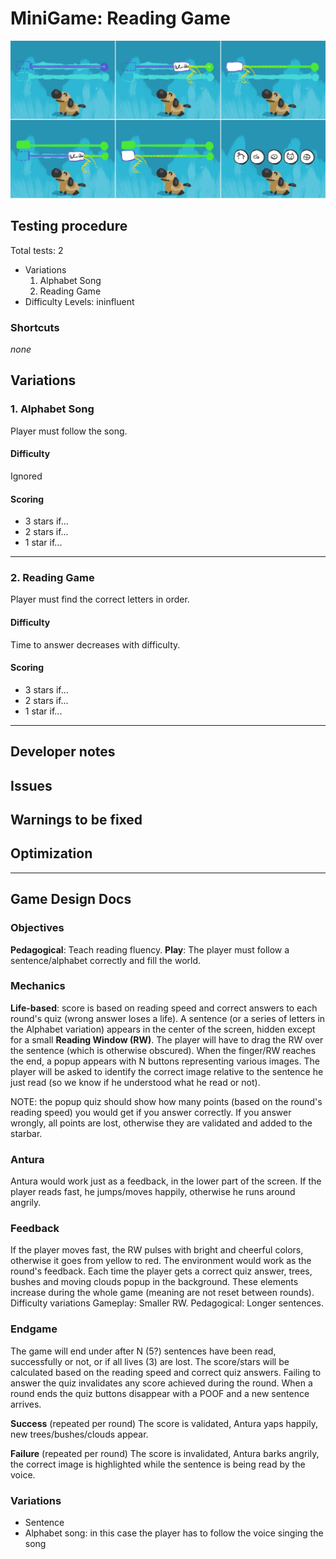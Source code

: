 # MiniGame: Reading Game

![ReadingGame](images/ReadingGame.jpg)

## Testing procedure
Total tests: 2
- Variations
    1. Alphabet Song
    2. Reading Game
- Difficulty Levels: ininfluent

### Shortcuts
_none_

## Variations
### 1. Alphabet Song
Player must follow the song.

#### Difficulty
Ignored

#### Scoring
- 3 stars if...
- 2 stars if...
- 1 star if...
---
### 2. Reading Game
Player must find the correct letters in order.

#### Difficulty
Time to answer decreases with difficulty.

#### Scoring
- 3 stars if...
- 2 stars if...
- 1 star if...
---
## Developer notes

## Issues

## Warnings to be fixed

## Optimization

---

## Game Design Docs

### Objectives
**Pedagogical**: Teach reading fluency.
**Play**: The player must follow a sentence/alphabet correctly and fill the world.

### Mechanics
**Life-based**: score is based on reading speed and correct answers to each round's quiz (wrong answer loses a life).
A sentence (or a series of letters in the Alphabet variation) appears in the center of the screen, hidden except for a small **Reading Window (RW)**. The player will have to drag the RW over the sentence (which is otherwise obscured). When the finger/RW reaches the end, a popup appears with N buttons representing various images. The player will be asked to identify the correct image relative to the sentence he just read (so we know if he understood what he read or not).

NOTE: the popup quiz should show how many points (based on the round's reading speed) you would get if you answer correctly. If you answer wrongly, all points are lost, otherwise they are validated and added to the starbar.

### Antura

Antura would work just as a feedback, in the lower part of the screen. If the player reads fast, he jumps/moves happily, otherwise he runs around angrily.

### Feedback

If the player moves fast, the RW pulses with bright and cheerful colors, otherwise it goes from yellow to red.
The environment would work as the round's feedback. Each time the player gets a correct quiz answer, trees, bushes and moving clouds popup in the background. These elements increase during the whole game (meaning are not reset between rounds).
Difficulty variations
Gameplay: Smaller RW.
Pedagogical: Longer sentences.

### Endgame

The game will end under after N (5?) sentences have been read, successfully or not, or if all lives (3) are lost.
The score/stars will be calculated based on the reading speed and correct quiz answers. Failing to answer the quiz invalidates any score achieved during the round.
When a round ends the quiz buttons disappear with a POOF and a new sentence arrives.

**Success** (repeated per round)
The score is validated, Antura yaps happily, new trees/bushes/clouds appear.

**Failure** (repeated per round)
The score is invalidated, Antura barks angrily, the correct image is highlighted while the sentence is being read by the voice.

### Variations

- Sentence
- Alphabet song: in this case the player has to follow the voice singing the song
